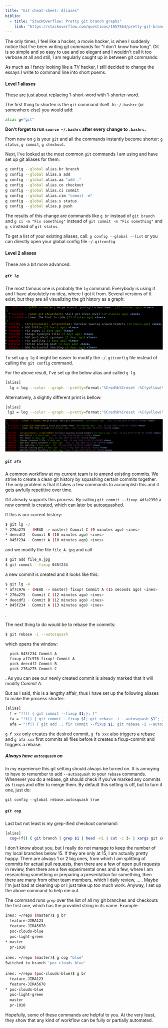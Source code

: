 ```yaml
---
title: "Git cheat-sheet: Aliases"
biblio:
  - title: "StackOverflow: Pretty git branch graphs"
    link: "https://stackoverflow.com/questions/1057564/pretty-git-branch-graphs?page=1&tab=votes#tab-top"
---
```


The only times, I feel like a hacker, a movie hacker, is when I suddenly notice that I've been writing git commands for "I don't know how long". Git is so simple and so easy to use and so elegant and I wouldn't call it too verbose at all and still, I am regularly caught up in between git commands.

As much as I fancy looking like a TV hacker, I still decided to change the essays I write to command line into short poems.

#### Level 1 aliases

These are just about replacing 1-short-word with 1-shorter-word.

The first thing to shorten is the `git` command itself. In `~/.bashrc` (or somewhere else) you would add:

```bash
alias g="git"
```

**Don't forget to run `source ~/.bashrc` after every change to `.bashrc`.**

From now on `g` is your `git` and all the commands instantly become shorter: `g status`, `g commit`, `g checkout`.

Next, I've looked at the most common `git` commands I am using and have set up git aliases for them:
```bash
g config --global alias.br branch
g config --global alias.a add
g config --global alias.aa "add ."
g config --global alias.co checkout
g config --global alias.ci commit
g config --global alias.cim "commit -m"
g config --global alias.s status
g config --global alias.p push
```

The results of this change are commands like `g br` instead of `git branch` and `g ci -m "Fix something"` instead of `git commit -m "Fix something"` and `g s` instead of `git status`.

To get a list of your existing aliases, call: `g config --global --list` or you can directly open your global config file `~/.gitconfig`.

#### Level 2 aliases

These are a bit more advanced.

##### `git lg`

The most famous one is probably the `lg` command. Everybody is using it and I have absolutely no idea, where I got it from. Several versions of it exist, but they are all visualizing the git history as a graph:

![git lg](/assets/git-lg.png)

To set up `g lg` it might be easier to modify the `~/.gitconfig` file instead of calling the `git config` command.

For the above result, I've set up the below alias and called `g lg`.
```bash
[alias]
  lg = log --color --graph --pretty=format:'%Cred%h%Creset -%C(yellow)%d%Creset %s %Cgreen(%cr) %C(bold blue)<%an>%Creset' --abbrev-commit
```

Alternatively, a slightly different print is bellow:
```bash
[alias]
 lg2 = log --color --graph --pretty=format:'%Cred%h%Creset -%C(yellow)%d%Creset %s %Cgreen(%cr - %C(magenta)%cD%Creset) %C(bold blue)<%an>%Creset' --abbrev-commit
```

![git lg 2](/assets/Git-lg-2.png)

##### `git afa`

A common workflow at my current team is to amend existing commits. We strive to create a clean git history by squashing certain commits together. The only problem is that it takes a few commands to accomplish this and it gets awfully repetitive over time.

Git already supports this process. By calling `git commit --fixup 4dfa2350` a new commit is created, which can later be autosquashed.

If this is our current history:
```bash
$ git lg -3
* 276a275 - (HEAD -> master) Commit C (9 minutes ago) <ines>
* deecdf2 - Commit B (10 minutes ago) <ines>
* 045f234 - Commit A (10 minutes ago) <ines>
```
and we modify the file `file_A.jpg` and call
```bash
$ git add file_A.jpg
$ git commit --fixup 045f234
```
a new commit is created and it looks like this:
```bash
$ git lg -4
* af7c976 - (HEAD -> master) fixup! Commit A (15 seconds ago) <ines>
* 276a275 - Commit C (12 minutes ago) <ines>
* deecdf2 - Commit B (12 minutes ago) <ines>
* 045f234 - Commit A (13 minutes ago) <ines>
```
.

The next thing to do would be to rebase the commits:
```bash
$ git rebase -i --autosquash
```
which opens the window:
```vim
  pick 045f234 Commit A
  fixup af7c976 fixup! Commit A
  pick deecdf2 Commit B
  pick 276a275 Commit C
```
. As you can see our newly created commit is already marked that it will modify *Commit A*.

But as I said, this is a lengthy affair, thus I have set up the following aliases to make the process shorter:

```bash
[alias]
  f = "!f() { git commit --fixup $1;}; f"
  fa = "!f() { git commit --fixup $1; git rebase -i --autosquash $1^; }; f"
  afa = "!f() { git add .; fir commit --fixup $1; git rebase -i --autosquash $1^;}; f"
```
 `g f xxx` only creates the desired commit, `g fa xxx` also triggers a rebase and `g afa xxx` first commits all files before it creates a fixup-commit and triggers a rebase.

##### Always have `autosquash` on

In my experience this git setting should always be turned on. It is annoying to have to remember to add  `--autosquash` to your `rebase` commands. Whenever you do a rebase, git should check if you've marked any commits as `fixup`s and offer to merge them. By default this setting is off, but to turn it one, just do:

```
git config --global rebase.autosquash true
```

##### `git cog`

Last but not least is my grep-ified checkout command:

```bash
[alias]
  cog=!f() { git branch | grep $1 | head -n1 | cut -c 3- | xargs git co;}; f
```

I don't know about you, but I really do not manage to keep the number of my local branches below 15. If they are only at 15, I am actually pretty happy. There are always 1 or 2 big ones, from which I am splitting of commits for actual pull requests, then there are a few of open pull requests in review, then there are a few experimental ones and a few, where I am researching something or preparing a presentation for something, then there are many from other team members, which I daily review, ... . Maybe I'm just bad at cleaning up or I just take up too much work. Anyway, I set up the above command to help me out.

The command runs `grep` over the list of all my git branches and checkouts the first one, which has the provided string in its name. Example:

```bash
ines: ~/repo (master)$ g br
  feature-JIRA123
  feature-JIRA5678
  poc-clouds-blue
  poc-light-green
* master
  pr-1010

ines: ~/repo (master)$ g cog "blue"
Switched to branch 'poc-clouds-blue'

ines: ~/repo (poc-clouds-blue)$ g br
  feature-JIRA123
  feature-JIRA5678
* poc-clouds-blue
  poc-light-green
  master
  pr-1010
```

Hopefully, some of these commands are helpful to you. At the very least, they show that any kind of workflow can be fully or partially automated.

